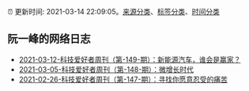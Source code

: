 :alarm_clock: 更新时间: 2021-03-14 22:09:05。[来源分类](../README.md)、[标签分类](../TAGS.md)、[时间分类](../TIMELINE.md)

## 阮一峰的网络日志




- [2021-03-12-科技爱好者周刊（第-149-期）：新能源汽车，谁会是赢家？](http://www.ruanyifeng.com/blog/2021/03/weekly-issue-149.html) 
- [2021-03-05-科技爱好者周刊（第-148-期）：微增长时代](http://www.ruanyifeng.com/blog/2021/03/weekly-issue-148.html) 
- [2021-02-26-科技爱好者周刊（第-147-期）：寻找你愿意忍受的痛苦](http://www.ruanyifeng.com/blog/2021/02/weekly-issue-147.html) 